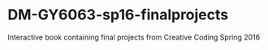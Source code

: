 # DM-GY6063-sp16-finalprojects
Interactive book containing final projects from Creative Coding Spring 2016
